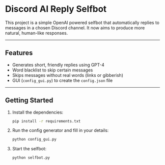 # Discord AI Reply Selfbot

This project is a simple OpenAI powered selfbot that automatically replies to messages in a chosen Discord channel. It now aims to produce more natural, human-like responses.

---


## Features

- Generates short, friendly replies using GPT-4
- Word blacklist to skip certain messages
- Skips messages without real words (links or gibberish)
- GUI (`config_gui.py`) to create the `config.json` file

---

## Getting Started

1. Install the dependencies:
   ```bash
   pip install -r requirements.txt
   ```
2. Run the config generator and fill in your details:
   ```bash
   python config_gui.py
   ```
3. Start the selfbot:
   ```bash
   python selfbot.py
   ```
